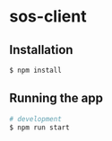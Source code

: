 # sos-client

## Installation

```bash
$ npm install
```

## Running the app

```bash
# development
$ npm run start

```
